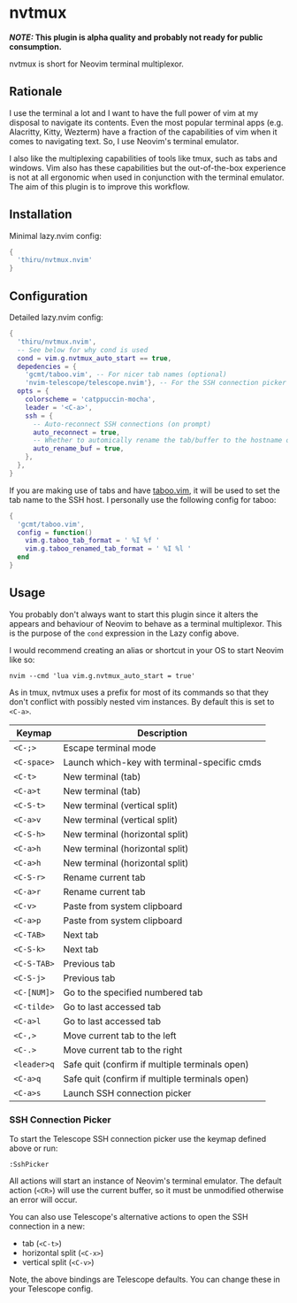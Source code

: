 # nvtmux

**_NOTE:_ This plugin is alpha quality and probably not ready for public consumption.**

nvtmux is short for Neovim terminal multiplexor.

## Rationale

I use the terminal a lot and I want to have the full power of vim at my disposal to navigate its
contents. Even the most popular terminal apps (e.g. Alacritty, Kitty, Wezterm) have a fraction of
the capabilities of vim when it comes to navigating text. So, I use Neovim's terminal emulator.

I also like the multiplexing capabilities of tools like tmux, such as tabs and windows. Vim also
has these capabilities but the out-of-the-box experience is not at all ergonomic when used in
conjunction with the terminal emulator. The aim of this plugin is to improve this workflow.

## Installation

Minimal lazy.nvim config:

```lua
{
  'thiru/nvtmux.nvim'
}
```

## Configuration

Detailed lazy.nvim config:

```lua
{
  'thiru/nvtmux.nvim',
  -- See below for why cond is used
  cond = vim.g.nvtmux_auto_start == true,
  depedencies = {
    'gcmt/taboo.vim', -- For nicer tab names (optional)
    'nvim-telescope/telescope.nvim'}, -- For the SSH connection picker (optional)
  opts = {
    colorscheme = 'catppuccin-mocha',
    leader = '<C-a>',
    ssh = {
      -- Auto-reconnect SSH connections (on prompt)
      auto_reconnect = true,
      -- Whether to automically rename the tab/buffer to the hostname of the SSH connection
      auto_rename_buf = true,
    },
  },
}
```

If you are making use of tabs and have [taboo.vim](https://github.com/gcmt/taboo.vim), it will be
used to set the tab name to the SSH host. I personally use the following config for taboo:

```lua
{
  'gcmt/taboo.vim',
  config = function()
    vim.g.taboo_tab_format = ' %I %f '
    vim.g.taboo_renamed_tab_format = ' %I %l '
  end
}
```

## Usage

You probably don't always want to start this plugin since it alters the appears and behaviour of
Neovim to behave as a terminal multiplexor. This is the purpose of the `cond` expression in the
Lazy config above.

I would recommend creating an alias or shortcut in your OS to start Neovim like so:

```shell
nvim --cmd 'lua vim.g.nvtmux_auto_start = true'
```

As in tmux, nvtmux uses a prefix for most of its commands so that they don't conflict with possibly
nested vim instances. By default this is set to `<C-a>`.

| Keymap      | Description                                    |
|-------------|------------------------------------------------|
| `<C-;>`     | Escape terminal mode                           |
| `<C-space>` | Launch which-key with terminal-specific cmds   |
| `<C-t>`     | New terminal (tab)                             |
| `<C-a>t`    | New terminal (tab)                             |
| `<C-S-t>`   | New terminal (vertical split)                  |
| `<C-a>v`    | New terminal (vertical split)                  |
| `<C-S-h>`   | New terminal (horizontal split)                |
| `<C-a>h`    | New terminal (horizontal split)                |
| `<C-a>h`    | New terminal (horizontal split)                |
| `<C-S-r>`   | Rename current tab                             |
| `<C-a>r`    | Rename current tab                             |
| `<C-v>`     | Paste from system clipboard                    |
| `<C-a>p`    | Paste from system clipboard                    |
| `<C-TAB>`   | Next tab                                       |
| `<C-S-k>`   | Next tab                                       |
| `<C-S-TAB>` | Previous tab                                   |
| `<C-S-j>`   | Previous tab                                   |
| `<C-[NUM]>` | Go to the specified numbered tab               |
| `<C-tilde>` | Go to last accessed tab                        |
| `<C-a>l`    | Go to last accessed tab                        |
| `<C-,>`     | Move current tab to the left                   |
| `<C-.>`     | Move current tab to the right                  |
| `<leader>q` | Safe quit (confirm if multiple terminals open) |
| `<C-a>q`    | Safe quit (confirm if multiple terminals open) |
| `<C-a>s`    | Launch SSH connection picker                   |

### SSH Connection Picker

To start the Telescope SSH connection picker use the keymap defined above or run:

```vim
:SshPicker
```

All actions will start an instance of Neovim's terminal emulator. The default action (`<CR>`)
will use the current buffer, so it must be unmodified otherwise an error will occur.

You can also use Telescope's alternative actions to open the SSH connection in a new:

- tab (`<C-t>`)
- horizontal split (`<C-x>`)
- vertical split (`<C-v>`)

Note, the above bindings are Telescope defaults. You can change these in your Telescope config.
